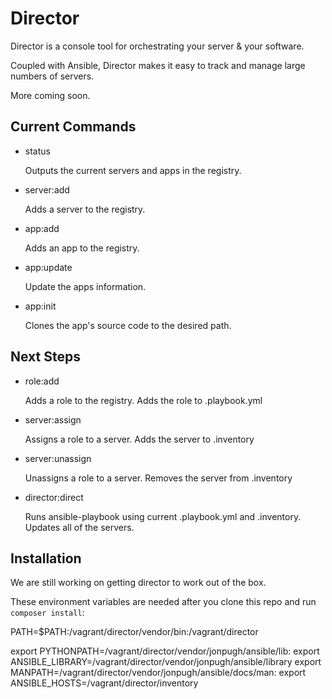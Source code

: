 Director
========

Director is a console tool for orchestrating your server & your software.

Coupled with Ansible, Director makes it easy to track and manage large numbers of servers.

More coming soon.

Current Commands
----------------

- status

  Outputs the current servers and apps in the registry.

- server:add

  Adds a server to the registry.

- app:add

  Adds an app to the registry.

- app:update

  Update the apps information.

- app:init

  Clones the app's source code to the desired path.


Next Steps
----------

- role:add

  Adds a role to the registry.
  Adds the role to .playbook.yml

- server:assign

  Assigns a role to a server.
  Adds the server to .inventory

- server:unassign

  Unassigns a role to a server.
  Removes the server from .inventory

- director:direct

  Runs ansible-playbook using current .playbook.yml and .inventory.
  Updates all of the servers.

Installation
------------

We are still working on getting director to work out of the box.
 
 These environment variables are needed after you clone this repo and run `composer install`:
 
 PATH=$PATH:/vagrant/director/vendor/bin:/vagrant/director
 
 export PYTHONPATH=/vagrant/director/vendor/jonpugh/ansible/lib:
 export ANSIBLE_LIBRARY=/vagrant/director/vendor/jonpugh/ansible/library
 export MANPATH=/vagrant/director/vendor/jonpugh/ansible/docs/man:
 export ANSIBLE_HOSTS=/vagrant/director/inventory
